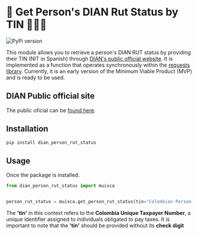 # 🔎 Get Person's DIAN Rut Status by TIN 📑🇨🇴

 ![PyPi version](https://badgen.net/pypi/v/dian-person-rut-status/)

This module allows you to retrieve a person's DIAN RUT status by providing their TIN (NIT in Spanish) through [DIAN's public official website](https://muisca.dian.gov.co/WebRutMuisca/DefConsultaEstadoRUT.faces). It is implemented as a function that operates synchronously within the [requests library](https://requests.readthedocs.io/en/latest/). Currently, it is an early version of the Minimum Viable Product (MVP) and is ready to be used.


## DIAN Public official site
The public oficial can be [found here](https://muisca.dian.gov.co/WebRutMuisca/DefConsultaEstadoRUT.faces).

## Installation

```bash
pip install dian_person_rut_status
```

## Usage

Once the package is installed.

```python
from dian_person_rut_status import muisca


person_rut_status = muisca.get_person_rut_status(tin="Colombian Person TIN")
```

The __'tin'__ in this context refers to the __Colombia Unique Taxpayer Number__, a unique identifier assigned to individuals obligated to pay taxes. It is important to note that the __'tin'__ should be provided without its __check digit__